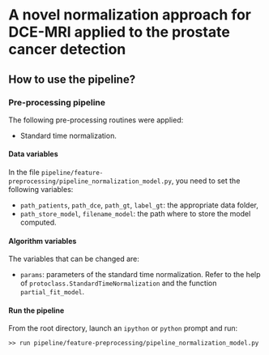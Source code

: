A novel normalization approach for DCE-MRI applied to the prostate cancer detection
===================================================================================

How to use the pipeline?
------------------------

### Pre-processing pipeline

The following pre-processing routines were applied:

- Standard time normalization.

#### Data variables

In the file `pipeline/feature-preprocessing/pipeline_normalization_model.py`, you need to set the following variables:

- `path_patients`, `path_dce`, `path_gt`, `label_gt`: the appropriate data folder,
- `path_store_model`, `filename_model`: the path where to store the model computed.

#### Algorithm variables

The variables that can be changed are:

- `params`: parameters of the standard time normalization. Refer to the help of `protoclass.StandardTimeNormalization` and the function `partial_fit_model`.

#### Run the pipeline

From the root directory, launch an `ipython` or `python` prompt and run:

```
>> run pipeline/feature-preprocessing/pipeline_normalization_model.py
```
